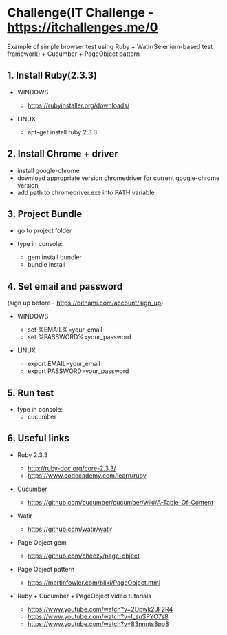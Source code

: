 # Challenge(IT Challenge - https://itchallenges.me/0
Example of simple browser test using Ruby + Watir(Selenium-based test framework) + Cucumber + PageObject pattern

## 1. Install Ruby(2.3.3)

  * WINDOWS
    * https://rubyinstaller.org/downloads/

  * LINUX
    * apt-get install ruby 2.3.3

## 2. Install Chrome + driver

  * install google-chrome
  * download appropriate version chromedriver for current google-chrome version
  * add path to chromedriver.exe into PATH variable

## 3. Project Bundle

  * go to project folder

  * type in console:
    * gem install bundler
    * bundle install

## 4. Set email and password
(sign up before - https://bitnami.com/account/sign_up)

  * WINDOWS
    * set %EMAIL%=your_email
    * set %PASSWORD%=your_password

  * LINUX
    * export EMAIL=your_email
    * export PASSWORD=your_password

## 5. Run test

  * type in console:
    * cucumber
    
## 6. Useful links

  * Ruby 2.3.3
    * http://ruby-doc.org/core-2.3.3/
    * https://www.codecademy.com/learn/ruby

  * Cucumber
    * https://github.com/cucumber/cucumber/wiki/A-Table-Of-Content
    
  * Watir
    * https://github.com/watir/watir
    
  * Page Object gem
    * https://github.com/cheezy/page-object
    
  * Page Object pattern
    * https://martinfowler.com/bliki/PageObject.html  
  
  * Ruby + Cucumber + PageObject video tutorials
    * https://www.youtube.com/watch?v=2Dpwk2JF2R4
    * https://www.youtube.com/watch?v=I_suSPYO7s8
    * https://www.youtube.com/watch?v=83nnnts8po8

